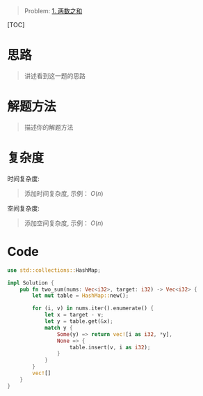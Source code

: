 > Problem: [1. 两数之和](https://leetcode.cn/problems/two-sum/description/)

[TOC]

# 思路

> 讲述看到这一题的思路

# 解题方法

> 描述你的解题方法

# 复杂度

时间复杂度:

> 添加时间复杂度, 示例： $O(n)$

空间复杂度:

> 添加空间复杂度, 示例： $O(n)$

# Code

```Rust []
use std::collections::HashMap;

impl Solution {
    pub fn two_sum(nums: Vec<i32>, target: i32) -> Vec<i32> {
        let mut table = HashMap::new();

        for (i, v) in nums.iter().enumerate() {
            let x = target - v;
            let y = table.get(&x);
            match y {
                Some(y) => return vec![i as i32, *y],
                None => {
                    table.insert(v, i as i32);
                }
            }
        }
        vec![]
    }
}
```
